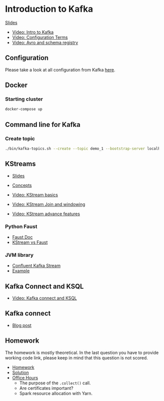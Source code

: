 # Introduction to Kafka

[Slides](https://docs.google.com/presentation/d/1bCtdCba8v1HxJ_uMm9pwjRUC-NAMeB-6nOG2ng3KujA/edit?usp=sharing)

- [Video: Intro to Kafka](https://www.youtube.com/watch?v=P1u8x3ycqvg&list=PL3MmuxUbc_hJed7dXYoJw8DoCuVHhGEQb&index=57)
- [Video: Configuration Terms](https://www.youtube.com/watch?v=Erf1-d1nyMY&list=PL3MmuxUbc_hJed7dXYoJw8DoCuVHhGEQb&index=58)
- [Video: Avro and schema registry](https://www.youtube.com/watch?v=bzAsVNE5vOo&list=PL3MmuxUbc_hJed7dXYoJw8DoCuVHhGEQb&index=59)

## Configuration

Please take a look at all configuration from Kafka [here](https://docs.confluent.io/platform/current/installation/configuration/).

## Docker

### Starting cluster

```bash
docker-compose up
```

## Command line for Kafka

### Create topic

```bash
./bin/kafka-topics.sh --create --topic demo_1 --bootstrap-server localhost:9092 --partitions 2
```

## KStreams

- [Slides](https://docs.google.com/presentation/d/1fVi9sFa7fL2ZW3ynS5MAZm0bRSZ4jO10fymPmrfTUjE/edit?usp=sharing)
- [Concepts](https://docs.confluent.io/platform/current/streams/concepts.html)

- [Video: KStream basics](https://www.youtube.com/watch?v=uuASDjCtv58&list=PL3MmuxUbc_hJed7dXYoJw8DoCuVHhGEQb&index=60)
- [Video: KStream Join and windowing](https://www.youtube.com/watch?v=dTzsDM9myr8&list=PL3MmuxUbc_hJed7dXYoJw8DoCuVHhGEQb&index=61)
- [Video: KStream advance features](https://www.youtube.com/watch?v=d8M_-ZbhZls&list=PL3MmuxUbc_hJed7dXYoJw8DoCuVHhGEQb&index=62)

### Python Faust

- [Faust Doc](https://faust.readthedocs.io/en/latest/index.html)
- [KStream vs Faust](https://faust.readthedocs.io/en/latest/playbooks/vskafka.html)

### JVM library

- [Confluent Kafka Stream](https://kafka.apache.org/documentation/streams/)
- [Example](https://github.com/AnkushKhanna/kafka-helper/tree/master/src/main/scala/kafka/schematest)

## Kafka Connect and KSQL

- [Video: Kafka connect and KSQL](https://www.youtube.com/watch?v=OgPJiic6xjY&list=PL3MmuxUbc_hJed7dXYoJw8DoCuVHhGEQb&index=63)

## Kafka connect

- [Blog post](https://medium.com/analytics-vidhya/making-sense-of-stream-data-b74c1252a8f5)

## Homework

The homework is mostly theoretical. In the last question you have to provide working code link, please keep in mind that this
question is not scored.

- [Homework](homework.md)
- [Solution](https://youtu.be/3LK0elHi3fA)
- [Office Hours](https://youtu.be/TMEtKHw60dU)
  - The purpose of the `.collect()` call.
  - Are certificates important?
  - Spark resource allocation with Yarn.
